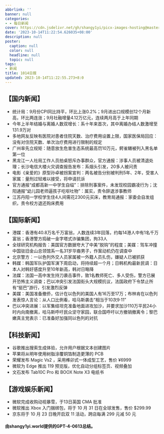 ```yaml
---
abbrlink: ''
banner: null
categories:
- - 每日新闻
cover: https://cdn.jsdelivr.net/gh/shangy1yi/picx-images-hosting@master/xw.1a15yyeng45c.webp
date: '2023-10-14T11:22:54.626035+08:00'
description: null
poster:
  caption: null
  color: null
  headline: null
  topic: null
tags:
- 新闻
title: 1014日报
updated: 2023-10-14T11:22:55.273+8:0
---
```

## 【国内新闻】

* 统计局：9月份CPI同比持平，环比上涨0.2%；9月进出口规模创12个月新高，环比两连涨；9月社融增量4.12万亿元，连续两月高于上年同期
* 今年上半年结婚与离婚人数双增长：系十年来首次，其中离婚办结人数激增至131.9万对
* 多地网友反映有医院对患者住院天数、治疗费用设置上限，国家医保局回应：没有对住院天数、单次治疗费用进行限制的规定
* 广州率先立规矩：随意放生危害生态系统最高罚10万元，鳄雀鳝被列入黑名单第一位
* 黑龙江一人社局工作人员拍桌怒斥办事群众，官方通报：涉事人员被清退处理；长沙电信大楼火灾调查报告发布：系烟头引发，20多人被问责
* 电影《亲爱的》原型孙卓被拐案宣判：两名被告分别被判刑5年、2年，受害人家属：量刑过轻难以接受，将申请抗诉
* 官方通报“成都高新一中学生自缢”：排除刑事案件，未发现校园霸凌行为；沈阳通报“幼儿园老师逼孩子吃呕吐物”：属实，责令辞退涉事教师
* 江苏丹阳一学校学生住4人间需花2300元买床，教育局通报：家委会自发组织，责令校方退还购床费用

## 【国际新闻】

* 港媒：香港有40.8万名千万富翁，人数连续3年回落，约每14港人中有1名千万富翁；香港警方捣破一金字塔式诈骗集团，拘33人
* 全球研究机构报告：美国官方数据夸大了中美“脱钩”的程度；美媒：驾车冲撞中国驻旧金山总领馆系一名31岁华裔男子，作案动机仍在调查中
* 北京警方：一以色列外交人员家属被一外籍人员扎伤，嫌疑人已被抓获
* 韩媒：韩国军队护国军演下周启动，将持续超一个月；日韩机构最新民调：日本人对韩好感度升至10年新高，韩对日略降
* 法媒：法国一高中发生持刀袭击事件，致1名教师死亡、多人受伤，警方已展开恐怖主义调查；巴以冲突引发法国街头大规模抗议，法国政府下令禁止所有“挺巴”游行，引发激烈反弹
* 美媒：美国准备撤侨，估计在以色列的美国人有16万至17万；布林肯在以色列发表惊人言论：从人口比例看，哈马斯袭击“相当于10次9·11”
* 巴以冲突进展：以军集结坦克准备地面进攻加沙，并要求加沙110万平民24小时内向南撤离，哈马斯呼吁民众坚守家园，联合国呼吁以方撤销撤离令；黎巴嫩真主党表示：已准备好加强同以色列的对抗

## 【科技新闻】

* 谷歌推出搜索生成体验，允许用户根据文本创建图片
* 苹果将从明年使用树脂涂覆铜箔制造更薄的 PCB
* 荣耀发布 Magic Vs2 ，采用榫卯式一体成型工艺，售价 ¥6999
* 微软为 Edge 推出 119 预览版，优化自动分组标签页、视频叠加
* 文石发布 Tab10C Pro 和 BOOX Note X3 电纸书

## 【游戏娱乐新闻】

* 微软完成收购动视暴雪，于13日英国 CMA 批准
* 微软推出 Xbox 入门捆绑包，将于 10 月 31 日在全球发售，售价 \$299.99
* 京东将于 10 月 23 日晚开启双 11 活动，跨店每满 299 元减 50 元

#### 由shangy1yi.world提供的GPT-4-0613总结。
